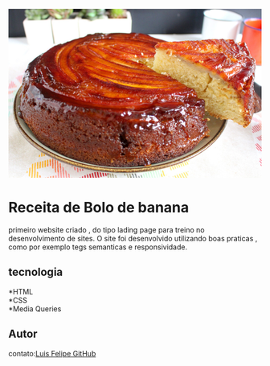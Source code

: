 
![](img-2742.jpg)
# Receita de Bolo de banana
primeiro website criado , do tipo lading page para treino no desenvolvimento de sites.
O site foi desenvolvido utilizando boas praticas , como por exemplo tegs semanticas e responsividade. 
## tecnologia 
*HTML <br>
*CSS <br>
*Media Queries
## Autor
contato:[Luis Felipe GitHub](https://github.com/Lu-queir0z)
##